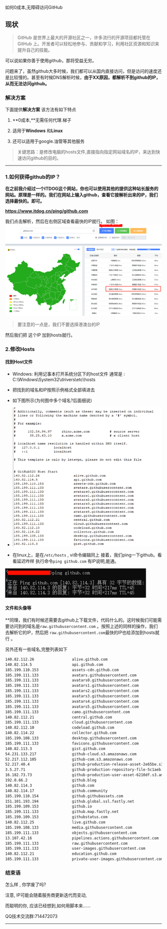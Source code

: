 如何0成本,无障碍访问GitHub

## 现状

> GitHub 是世界上最大的开源社区之一，许多流行的开源项目都托管在 GitHub 上。开发者可以轻松地参与、贡献和学习，利用社区资源和知识来提升自己的技能。

可以说如果你善于使用github，那将受益无穷。

问题来了，虽然github大多时候，我们都可以从国内直接访问，但是访问的速度还是比较慢的。甚至有时候DNS解析时候，**由于XX原因，都解析不到github的IP，从而无法访问github。**



### 解决方案

下面提供**解决方案** 该方法有如下特点

1. **0成本,**无需任何代理.梯子

2. 适用于**Windows** 和**Linux**

3. 还可以适用于google.油管等其他服务

> 关键思路：是修改电脑的hosts文件,直接指向指定网站域名的IP，来达到快速访问github的目的。

----



### 1.如何获得github的IP？

**在之前我介绍过一个ITDOG这个网站，你也可以使用其他的提供这种站长服务的网站。原理是一样的。我们在网站上输入github，查看它接解析出来的IP，我们选择最快的。即可。**

**https://www.itdog.cn/ping/github.com**

 我们点击解析，然后在右侧区域查看最快的IP就行。 如图：
 ![image-20240801164751688](./GitHubHost.assets/image-20240801164751688.png)

> 要注意的一点是，我们不要选择港澳台的IP

然后我们把 这个IP 加到hosts就行。

### 2.修改Hosts
#### 找到Host文件

- Windows:
利用记事本打开系统分区下的host文件
通常是 : 
C:\Windows\System32\drivers\etc\hosts
- 把找到的域名和IP按照示例格式全部填进去
- 如下图所示(为何图中多个域名?后面细说)
- ![image-20240801165212855](./GitHubHost.assets/image-20240801165212855.png)

- 在linux上，是在`/etc/hosts` , vi命令编辑同上
 接着，我们ping一下github。看看延迟咋样 执行命令`ping github.com` 有IP说明,能通。

![image-20240801165442590](./GitHubHost.assets/image-20240801165442590.png)

#### 文件和头像等

**同理，我们有时候还需要去github上下载文件，代码什么的。这时候我们可能需要访问到的域名是`raw.githubusercontent.com` 。按照上述的同样的操作，我们去解析它的IP，然后把 `raw.githubusercontent.com`最快的IP也给添加到hosts就行 。

另外还有一些域名,完整列表如下
```txt
140.82.112.26                 alive.github.com
140.82.114.5                  api.github.com
185.199.110.153               assets-cdn.github.com
185.199.111.133               avatars.githubusercontent.com
185.199.111.133               avatars0.githubusercontent.com
185.199.111.133               avatars1.githubusercontent.com
185.199.111.133               avatars2.githubusercontent.com
185.199.111.133               avatars3.githubusercontent.com
185.199.111.133               avatars4.githubusercontent.com
185.199.111.133               avatars5.githubusercontent.com
185.199.111.133               camo.githubusercontent.com
140.82.112.21                 central.github.com
185.199.111.133               cloud.githubusercontent.com
140.82.112.10                 codeload.github.com
140.82.114.22                 collector.github.com
185.199.108.133               desktop.githubusercontent.com
185.199.111.133               favicons.githubusercontent.com
140.82.113.3                  gist.github.com
54.231.133.217                github-cloud.s3.amazonaws.com
52.217.112.105                github-com.s3.amazonaws.com
52.217.40.4                   github-production-release-asset-2e65be.s3.amazonaws.com
3.5.27.71                     github-production-repository-file-5c1aeb.s3.amazonaws.com
16.182.73.73                  github-production-user-asset-6210df.s3.amazonaws.com
192.0.66.2                    github.blog
140.82.114.3                  github.com
140.82.114.17                 github.community
185.199.110.154               github.githubassets.com
151.101.193.194               github.global.ssl.fastly.net
185.199.109.153               github.io
185.199.111.133               github.map.fastly.net
185.199.109.153               githubstatus.com
140.82.112.25                 live.github.com
185.199.108.133               media.githubusercontent.com
185.199.111.133               objects.githubusercontent.com
13.107.42.16                  pipelines.actions.githubusercontent.com
185.199.111.133               raw.githubusercontent.com
185.199.111.133               user-images.githubusercontent.com
140.82.112.21                 education.github.com
185.199.111.133               private-user-images.githubusercontent.com
```


### 结束语

怎么样 , 你学废了吗?

注意, IP可能会随着服务商更新迭代而变动,

而聪明的你, 应该已经想到,如何用脚本来......

QQ技术交流群:714472073

----

